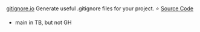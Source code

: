 
[gitignore.io](https://www.toptal.com/developers/gitignore)
Generate useful .gitignore files for your project.
:star:
[Source Code](https://github.com/toptal/gitignore.io)
- main in TB, but not GH
